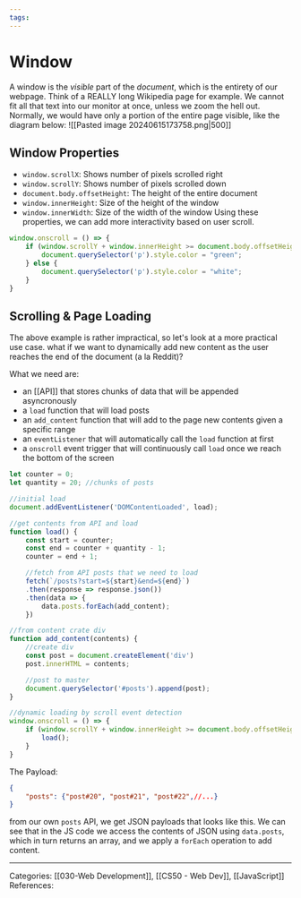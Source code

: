 ```yaml
---
tags:
---
```

# Window
A window is the _visible_ part of the _document_, which is the entirety of our webpage. Think of a REALLY long Wikipedia page for example. We cannot fit all that text into our monitor at once, unless we zoom the hell out. Normally, we would have only a portion of the entire page visible, like the diagram below:
![[Pasted image 20240615173758.png|500]]

## Window Properties
- `window.scrollX`: Shows number of pixels scrolled right
- `window.scrollY`: Shows number of pixels scrolled down
- `document.body.offsetHeight`: The height of the entire document
- `window.innerHeight`: Size of the height of the window
- `window.innerWidth`: Size of the width of the window
Using these properties, we can add more interactivity based on user scroll.

```js
window.onscroll = () => {
	if (window.scrollY + window.innerHeight >= document.body.offsetHeight) {
		document.querySelector('p').style.color = "green";
	} else {
		document.querySelector('p').style.color = "white";
	}
}
```

## Scrolling & Page Loading
The above example is rather impractical, so let's look at a more practical use case. what if we want to dynamically add new content as the user reaches the end of the document (a la Reddit)?

What we need are:
- an [[API]] that stores chunks of data that will be appended asyncronously
- a `load` function that will load posts
- an `add_content` function that will add to the page new contents given a specific range
- an `eventListener` that will automatically call the `load` function at first
- a `onscroll` event trigger that will continuously call `load` once we reach the bottom of the screen
```js
let counter = 0;
let quantity = 20; //chunks of posts

//initial load
document.addEventListener('DOMContentLoaded', load);

//get contents from API and load
function load() {
	const start = counter;
	const end = counter + quantity - 1;
	counter = end + 1;

	//fetch from API posts that we need to load
	fetch(`/posts?start=${start}&end=${end}`)
	.then(response => response.json())
	.then(data => {
		data.posts.forEach(add_content);
	})

//from content crate div
function add_content(contents) {
	//create div
	const post = document.createElement('div')
	post.innerHTML = contents;

	//post to master
	document.querySelector('#posts').append(post);
}

//dynamic loading by scroll event detection
window.onscroll = () => {
	if (window.scrollY + window.innerHeight >= document.body.offsetHeight)  {
		load();
	}
}
```
The Payload:
```json
{
	"posts": {"post#20", "post#21", "post#22",//...}
}
```
from our own `posts` API, we get JSON payloads that looks like this. We can see that in the JS code we access the contents of JSON using `data.posts`, which in turn returns an array, and we apply a `forEach` operation to add content.

---
Categories: [[030-Web Development]], [[CS50 - Web Dev]], [[JavaScript]]
References:
